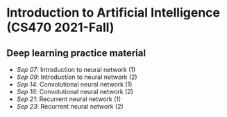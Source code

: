 # Introduction to Artificial Intelligence (CS470 2021-Fall)
## Deep learning practice material
* *Sep 07*: Introduction to neural network (1)
* *Sep 09*: Introduction to neural network (2)
* *Sep 14*: Convolutional neural network (1)
* *Sep 16*: Convolutional neural network (2)
* *Sep 21*: Recurrent neural network (1)
* *Sep 23*: Recurrent neural network (2)
